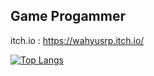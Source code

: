 

## Game Progammer
itch.io : https://wahyusrp.itch.io/



[![Top Langs](https://github-readme-stats.vercel.app/api/top-langs/?username=sadasas&layout=compact&langs_count=8&exclude_repo=peplayonunity,LostArtefact,PeplayonMekanik,LEARN_UNITY,Balapan,Car-Game)](https://github.com/sadasas/github-readme-stats)
